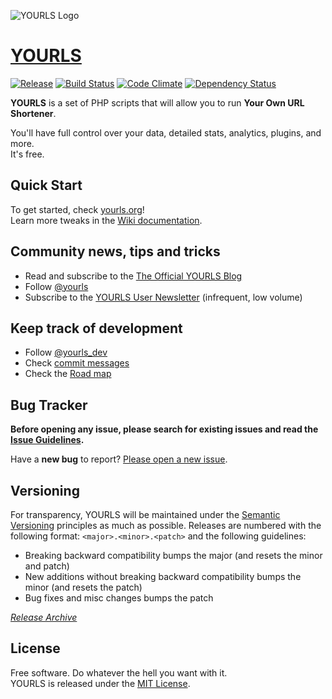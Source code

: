 ![YOURLS Logo](assets/img/yourls-logo.png)

[YOURLS](http://yourls.org)
========
[![Release](http://img.shields.io/github/release/YOURLS/YOURLS.svg?style=flat)](https://github.com/YOURLS/YOURLS/releases)
[![Build Status](http://img.shields.io/travis/YOURLS/YOURLS.svg?style=flat)](https://travis-ci.org/YOURLS/YOURLS)
[![Code Climate](http://img.shields.io/codeclimate/github/YOURLS/YOURLS.svg?style=flat)](https://codeclimate.com/github/YOURLS/YOURLS)
[![Dependency Status](https://www.versioneye.com/php/yourls:yourls/badge.svg?style=flat)](https://www.versioneye.com/php/yourls:yourls)

**YOURLS** is a set of PHP scripts that will allow you to run **Your Own URL Shortener**.  

You'll have full control over your data, detailed stats, analytics, plugins, and more.  
It's free.


Quick Start
-----------
To get started, check [yourls.org](http://yourls.org)!  
Learn more tweaks in the [Wiki documentation](https://github.com/YOURLS/YOURLS/wiki/).


Community news, tips and tricks
-------------------------------
* Read and subscribe to the [The Official YOURLS Blog](http://blog.yourls.org)
* Follow [@yourls](http://twitter.com/yourls)
* Subscribe to the [YOURLS User Newsletter](http://yourls.org/newsletter) (infrequent, low volume)


Keep track of development
-------------------------
* Follow [@yourls_dev](http://twitter.com/yourls_dev)
* Check [commit messages](https://github.com/YOURLS/YOURLS/commits/master)
* Check the [Road map](https://github.com/YOURLS/YOURLS/wiki/Road-Map)


Bug Tracker
-----------
__Before opening any issue, please search for existing issues and read the [Issue Guidelines](https://github.com/YOURLS/YOURLS/wiki/Bug-Report).__

Have a **new bug** to report? [Please open a new issue](https://github.com/YOURLS/YOURLS/issues/new?title=Issue+title+--+be+DESCRIPTIVE&body=Before%20any%20bug%20report%2C%20check%20you%20are%20using%20the%20LATEST%20release%20or%20the%20development%20branch.%20Make%20sure%20you%20have%20SEARCHED%20closed%20issues%20first.%20Read%20the%20GUIDELINES%20linked%20in%20the%20yellow%20notice%20box%20above.%20Now%20please%20DELETE%20these%20first%20lines.%0A%0A%0A%23%23%23%20Reproducible%20Bug%20Summary%20%0A%0A1.%20This%20is%20the%20first%20step%0A2.%20second%20step%0A3.%20etc...%0A%0AThis%20is%20a%20bug%20because...%0A%0A%0A%23%23%23%20Technical%20details%0A%0A*%20YOURLS%20version%3A%0A*%20PHP%20version%3A%0A*%20Any%20other%20useful%20information%20depending%20on%20context%20%28server%20version%2C%20mysql%20version%2C%20browser%20version%2C%20OS%20version...%29%0A).


Versioning
----------
For transparency, YOURLS will be maintained under the [Semantic Versioning](http://semver.org) principles as much as possible. Releases are numbered with the following format: `<major>.<minor>.<patch>` and the following guidelines:
* Breaking backward compatibility bumps the major (and resets the minor and patch)
* New additions without breaking backward compatibility bumps the minor (and resets the patch)
* Bug fixes and misc changes bumps the patch

*[Release Archive](https://github.com/YOURLS/YOURLS/releases)*


License
-------
Free software. Do whatever the hell you want with it.  
YOURLS is released under the [MIT License](LICENSE.md).
